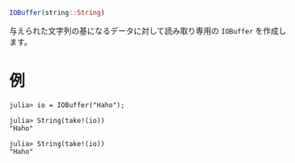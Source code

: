```julia
IOBuffer(string::String)
```

与えられた文字列の基になるデータに対して読み取り専用の `IOBuffer` を作成します。

# 例

```jldoctest
julia> io = IOBuffer("Haho");

julia> String(take!(io))
"Haho"

julia> String(take!(io))
"Haho"
```
